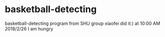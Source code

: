 # basketball-detecting
basketball-detecting program from SHU group
xiaofei did it:) at 10:00 AM 2018/2/26 
I am hungry
